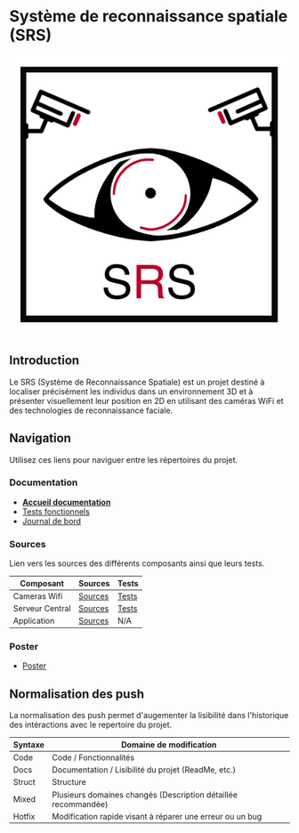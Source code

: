 # Système de reconnaissance spatiale (SRS)

![Logo](./docs-server/docs/ressources/images/logo.png)

## Introduction
Le SRS (Système de Reconnaissance Spatiale) est un projet destiné à localiser précisément les individus dans un environnement 3D et à présenter visuellement leur position en 2D en utilisant des caméras WiFi et des technologies de reconnaissance faciale.

## Navigation

Utilisez ces liens pour naviguer entre les répertoires du projet.

### Documentation
- [**Accueil documentation**](./docs-server/docs/index.md)  
- [Tests fonctionnels](./docs-server/docs/tests-fonctionnels.md)  
- [Journal de bord](./docs-server/docs/jdb.md)  

### Sources
Lien vers les sources des différents composants ainsi que leurs tests.

| Composant        | Sources                                    | Tests                                |
|------------------|--------------------------------------------|--------------------------------------|
| Cameras Wifi     | [Sources](./src/cameras_wifi/src/)        | [Tests](./src/cameras_wifi/tests/)  |
| Serveur Central | [Sources](./src/serveur_central/src/)     | [Tests](./src/serveur_central/tests/) |
| Application      | [Sources](./src/application_multiplateforme/) | N/A                                  |

### Poster

- [Poster](./docs-server/docs/ressources/poster/)

## Normalisation des push

La normalisation des push permet d'augementer la lisibilité dans l'historique des intéractions avec le repertoire du projet.  

| **Syntaxe** | **Domaine de modification**                                    |
|-------------|----------------------------------------------------------------|
| Code        | Code / Fonctionnalités                                         |
| Docs        | Documentation / Lisibilité du projet (ReadMe, etc.)            |
| Struct      | Structure                                                      |
| Mixed       | Plusieurs domaines changés (Description détaillée recommandée) |
| Hotfix      | Modification rapide visant à réparer une erreur ou un bug      |